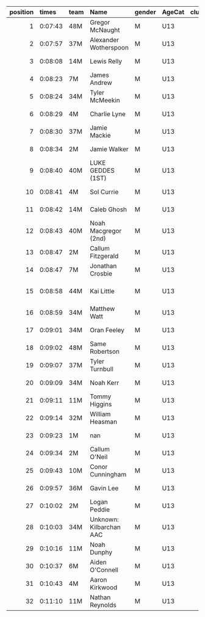 |   position | times   | team   | Name                    | gender   | AgeCat   |   clubnumber | Club name            | Website                               |
|-----------:|:--------|:-------|:------------------------|:---------|:---------|-------------:|:---------------------|:--------------------------------------|
|          1 | 0:07:43 | 48M    | Gregor McNaught         | M        | U13      |           48 | Springburn Harriers  | https://www.springburnharriers.co.uk/ |
|          2 | 0:07:57 | 37M    | Alexander Wotherspoon   | M        | U13      |           37 | Law & District AAC   | http://www.lawaac.co.uk/              |
|          3 | 0:08:08 | 14M    | Lewis Relly             | M        | U13      |           14 | Ayr Seaforth AC      | https://www.ayrseaforth.co.uk/        |
|          4 | 0:08:23 | 7M     | James Andrew            | M        | U13      |            7 | Giffnock North AC    | https://www.giffnocknorth.co.uk/      |
|          5 | 0:08:24 | 34M    | Tyler McMeekin          | M        | U13      |           34 | Kilbarchan AAC       | https://kilbarchanaac.org.uk/         |
|          6 | 0:08:29 | 4M     | Charlie Lyne            | M        | U13      |            4 | Inverclyde AC        | https://www.inverclydeac.org/         |
|          7 | 0:08:30 | 37M    | Jamie Mackie            | M        | U13      |           37 | Law & District AAC   | http://www.lawaac.co.uk/              |
|          8 | 0:08:34 | 2M     | Jamie Walker            | M        | U13      |            2 | Kilmarnock H&AC      | http://www.kilmarnockharriers.com/    |
|          9 | 0:08:40 | 40M    | LUKE GEDDES (1ST)       | M        | U13      |           40 | Motherwell AC        | https://motherwellac.com/             |
|         10 | 0:08:41 | 4M     | Sol Currie              | M        | U13      |            4 | Inverclyde AC        | https://www.inverclydeac.org/         |
|         11 | 0:08:42 | 14M    | Caleb Ghosh             | M        | U13      |           14 | Ayr Seaforth AC      | https://www.ayrseaforth.co.uk/        |
|         12 | 0:08:43 | 40M    | Noah Macgregor (2nd)    | M        | U13      |           40 | Motherwell AC        | https://motherwellac.com/             |
|         13 | 0:08:47 | 2M     | Callum Fitzgerald       | M        | U13      |            2 | Kilmarnock H&AC      | http://www.kilmarnockharriers.com/    |
|         14 | 0:08:47 | 7M     | Jonathan Crosbie        | M        | U13      |            7 | Giffnock North AC    | https://www.giffnocknorth.co.uk/      |
|         15 | 0:08:58 | 44M    | Kai Little              | M        | U13      |           44 | North Ayrshire AAC   | https://naathletics.co.uk/            |
|         16 | 0:08:59 | 34M    | Matthew Watt            | M        | U13      |           34 | Kilbarchan AAC       | https://kilbarchanaac.org.uk/         |
|         17 | 0:09:01 | 34M    | Oran Feeley             | M        | U13      |           34 | Kilbarchan AAC       | https://kilbarchanaac.org.uk/         |
|         18 | 0:09:02 | 48M    | Same Robertson          | M        | U13      |           48 | Springburn Harriers  | https://www.springburnharriers.co.uk/ |
|         19 | 0:09:07 | 37M    | Tyler Turnbull          | M        | U13      |           37 | Law & District AAC   | http://www.lawaac.co.uk/              |
|         20 | 0:09:09 | 34M    | Noah Kerr               | M        | U13      |           34 | Kilbarchan AAC       | https://kilbarchanaac.org.uk/         |
|         21 | 0:09:11 | 11M    | Tommy Higgins           | M        | U13      |           11 | Airdrie Harriers     | http://airdrieharriers.org/           |
|         22 | 0:09:14 | 32M    | William Heasman         | M        | U13      |           32 | Helensburgh AAC      | https://www.helensburghaac.com/       |
|         23 | 0:09:23 | 1M     | nan                     | M        | U13      |            1 | East Kilbride AC     | http://www.ekac.org.uk/               |
|         24 | 0:09:34 | 2M     | Callum O'Neil           | M        | U13      |            2 | Kilmarnock H&AC      | http://www.kilmarnockharriers.com/    |
|         25 | 0:09:43 | 10M    | Conor Cunningham        | M        | U13      |           10 | Shettleston Harriers | http://shettlestonharriers.org.uk/    |
|         26 | 0:09:57 | 36M    | Gavin Lee               | M        | U13      |           36 | Larkhall YMCA        | https://www.larkhallymcaharriers.org  |
|         27 | 0:10:02 | 2M     | Logan Peddie            | M        | U13      |            2 | Kilmarnock H&AC      | http://www.kilmarnockharriers.com/    |
|         28 | 0:10:03 | 34M    | Unknown: Kilbarchan AAC | M        | U13      |           34 | Kilbarchan AAC       | https://kilbarchanaac.org.uk/         |
|         29 | 0:10:16 | 11M    | Noah Dunphy             | M        | U13      |           11 | Airdrie Harriers     | http://airdrieharriers.org/           |
|         30 | 0:10:37 | 6M     | Aiden O'Connell         | M        | U13      |            6 | Cambuslang Harriers  | https://cambuslangharriers.org/       |
|         31 | 0:10:43 | 4M     | Aaron Kirkwood          | M        | U13      |            4 | Inverclyde AC        | https://www.inverclydeac.org/         |
|         32 | 0:11:10 | 11M    | Nathan Reynolds         | M        | U13      |           11 | Airdrie Harriers     | http://airdrieharriers.org/           |